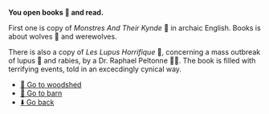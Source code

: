 **You open books 📖 and read.**

First one is copy of *Monstres And Their Kynde* 📘 in archaic English. Books is about wolves 🐺 and werewolves.

There is also a copy of *Les Lupus Horrifique* 📗, concerning a mass outbreak of lupus 🐺 and rabies, by a Dr. Raphael Peltonne 👨‍⚕️. The book is filled with terrifying events, told in an excecdingly cynical way.

- [🚪 Go to woodshed](8-2ABE.md)
- [🚪 Go to barn](8-2ABE.md)
- [⬇️ Go back](8-2ABE.md)